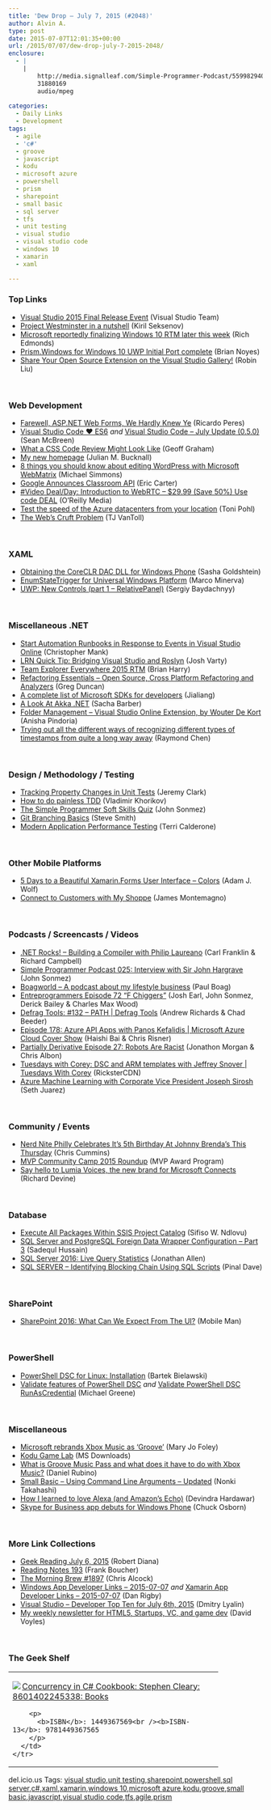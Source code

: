 ```yaml
---
title: 'Dew Drop – July 7, 2015 (#2048)'
author: Alvin A.
type: post
date: 2015-07-07T12:01:35+00:00
url: /2015/07/07/dew-drop-july-7-2015-2048/
enclosure:
  - |
    |
        http://media.signalleaf.com/Simple-Programmer-Podcast/559982940cd73303007793c8/rss/SimpleProgrammer-025.mp3
        31880169
        audio/mpeg
        
categories:
  - Daily Links
  - Development
tags:
  - agile
  - 'c#'
  - groove
  - javascript
  - kodu
  - microsoft azure
  - powershell
  - prism
  - sharepoint
  - small basic
  - sql server
  - tfs
  - unit testing
  - visual studio
  - visual studio code
  - windows 10
  - xamarin
  - xaml

---
```

### <a name="top"></a>Top Links

  * <a href="https://www.visualstudio.com/en-us/visualstudio-release-event-vs" target="_blank">Visual Studio 2015 Final Release Event</a> (Visual Studio Team)
  * <a href="http://blogs.windows.com/buildingapps/2015/07/06/project-westminster-in-a-nutshell/" target="_blank">Project Westminster in a nutshell</a> (Kiril Seksenov)
  * <a href="http://feedproxy.google.com/~r/wmexperts/~3/9zYIrYMpwjw/story01.htm" target="_blank">Microsoft reportedly finalizing Windows 10 RTM later this week</a> (Rich Edmonds)
  * <a href="http://briannoyes.net/2015/07/06/prism-windows-for-windows-10-uwp-initial-port-complete/" target="_blank">Prism.Windows for Windows 10 UWP Initial Port complete</a> (Brian Noyes)
  * <a href="http://blogs.msdn.com/b/visualstudio/archive/2015/07/06/share-your-open-source-extension-on-the-visual-studio-gallery.aspx" target="_blank">Share Your Open Source Extension on the Visual Studio Gallery!</a> (Robin Liu)

&nbsp;

### <a name="web"></a>Web Development

  * <a href="http://weblogs.asp.net:80/ricardoperes/farewell-asp-net-web-forms-we-hardly-knew-ye" target="_blank">Farewell, ASP.NET Web Forms, We Hardly Knew Ye</a> (Ricardo Peres)
  * <a href="http://blogs.msdn.com/b/vscode/archive/2015/07/06/vs-code-es6.aspx" target="_blank">Visual Studio Code ♥ ES6</a> _and_ <a href="http://blogs.msdn.com/b/vscode/archive/2015/07/06/visual-studio-code-july-update-0-5-0.aspx" target="_blank">Visual Studio Code &#8211; July Update (0.5.0)</a> (Sean McBreen)
  * <a href="https://css-tricks.com/what-a-css-code-review-might-look-like/" target="_blank">What a CSS Code Review Might Look Like</a> (Geoff Graham)
  * <a href="http://blog.boyet.com/blog/blog/my-new-homepage/" target="_blank">My new homepage</a> (Julian M. Bucknall)
  * <a href="http://blog.pluralsight.com/editing-wordpress-with-microsoft-webmatrix" target="_blank">8 things you should know about editing WordPress with Microsoft WebMatrix</a> (Michael Simmons)
  * <a href="http://feedproxy.google.com/~r/ProgrammableWeb/~3/ObRISTrFqY4/06" target="_blank">Google Announces Classroom API</a> (Eric Carter)
  * <a href="http://feedproxy.google.com/~r/oreilly/news/~3/UAKTkdyCXwY/0636920040279.do" target="_blank">#Video Deal/Day: Introduction to WebRTC &#8211; $29.99 (Save 50%) Use code DEAL</a> (O&#8217;Reilly Media)
  * <a href="http://feedproxy.google.com/~r/blogatworkat/~3/uLfoop4w5ss/post.aspx" target="_blank">Test the speed of the Azure datacenters from your location</a> (Toni Pohl)
  * <a href="http://developer.telerik.com/featured/the-webs-cruft-problem/" target="_blank">The Web’s Cruft Problem</a> (TJ VanToll)

&nbsp;

### <a name="silverlight"></a>XAML

  * <a href="http://feedproxy.google.com/~r/sashag/~3/mKcBr02PGCw/" target="_blank">Obtaining the CoreCLR DAC DLL for Windows Phone</a> (Sasha Goldshtein)
  * <a href="https://marcominerva.wordpress.com/2015/07/07/enumstatetrigger-for-universal-windows-platform/" target="_blank">EnumStateTrigger for Universal Windows Platform</a> (Marco Minerva)
  * <a href="http://feedproxy.google.com/~r/CanDevs/~3/4nn0_ZrpuW0/uwp-new-controls-part-1-relativepanel.aspx" target="_blank">UWP: New Controls (part 1 – RelativePanel)</a> (Sergiy Baydachnyy)

&nbsp;

### <a name="dotnet"></a>Miscellaneous .NET

  * <a href="http://azure.microsoft.com/blog/2015/07/06/start-automation-runbooks-in-response-to-events-in-visual-studio-online/" target="_blank">Start Automation Runbooks in Response to Events in Visual Studio Online</a> (Christopher Mank)
  * <a href="https://joshvarty.wordpress.com/2015/07/06/lrn-quick-tip-bridging-visual-studio-and-roslyn/" target="_blank">LRN Quick Tip: Bridging Visual Studio and Roslyn</a> (Josh Varty)
  * <a href="http://blogs.msdn.com/b/bharry/archive/2015/07/06/team-explorer-everywhere-2015-rtm.aspx" target="_blank">Team Explorer Everywhere 2015 RTM</a> (Brian Harry)
  * <a href="https://channel9.msdn.com/coding4fun/blog/Refactoring-Essentials-Open-Source-Cross-Platform-Refactoring-and-Analyzers" target="_blank">Refactoring Essentials &#8211; Open Source, Cross Platform Refactoring and Analyzers</a> (Greg Duncan)
  * <a href="http://feedproxy.google.com/~r/geekswithblogs/~3/eaE-GXeQ4Is/a-complete-list-of-microsoft-sdks-for-developers.aspx" target="_blank">A complete list of Microsoft SDKs for developers</a> (Jialiang)
  * <a href="https://sachabarbs.wordpress.com/2015/07/06/a-look-at-akka-net/" target="_blank">A Look At Akka .NET</a> (Sacha Barber)
  * <a href="http://blogs.msdn.com/b/visualstudioalmrangers/archive/2015/07/02/folder-management-visual-studio-online-extension-by-wouter-de-kort.aspx" target="_blank">Folder Management – Visual Studio Online Extension, by Wouter De Kort</a> (Anisha Pindoria)
  * <a href="http://blogs.msdn.com/b/oldnewthing/archive/2015/07/06/10624290.aspx" target="_blank">Trying out all the different ways of recognizing different types of timestamps from quite a long way away</a> (Raymond Chen)

&nbsp;

### <a name="design"></a>Design / Methodology / Testing

  * <a href="http://jeremybytes.blogspot.com/2015/07/tracking-property-changes-in-unit-tests.html" target="_blank">Tracking Property Changes in Unit Tests</a> (Jeremy Clark)
  * <a href="http://enterprisecraftsmanship.com/2015/07/06/how-to-do-painless-tdd/" target="_blank">How to do painless TDD</a> (Vladimir Khorikov)
  * <a href="http://simpleprogrammer.com/2015/07/06/the-simple-programmer-soft-skills-quiz/" target="_blank">The Simple Programmer Soft Skills Quiz</a> (John Sonmez)
  * <a href="http://blog.falafel.com/git-branching-basics/" target="_blank">Git Branching Basics</a> (Steve Smith)
  * <a href="http://www.stickyminds.com/article/modern-application-performance-testing" target="_blank">Modern Application Performance Testing</a> (Terri Calderone)

&nbsp;

### <a name="mobile"></a>Other Mobile Platforms

  * <a href="https://www.SyntaxIsMyUI.com/5-days-to-a-beautiful-xamarin-forms-user-interface-colors/" target="_blank">5 Days to a Beautiful Xamarin.Forms User Interface – Colors</a> (Adam J. Wolf)
  * <a href="https://blog.xamarin.com/connect-to-customers-with-my-shoppe-template-app/" target="_blank">Connect to Customers with My Shoppe</a> (James Montemagno)

&nbsp;

### <a name="podcasts"></a>Podcasts / Screencasts / Videos

  * <a href="http://www.dotnetrocks.com/default.aspx?ShowNum=1161" target="_blank">.NET Rocks! &#8211; Building a Compiler with Philip Laureano</a> (Carl Franklin & Richard Campbell)
  * <a href="http://media.signalleaf.com/Simple-Programmer-Podcast/559982940cd73303007793c8/rss/SimpleProgrammer-025.mp3" target="_blank">Simple Programmer Podcast 025: Interview with Sir John Hargrave</a> (John Sonmez)
  * <a href="https://boagworld.com/linked-post/a-podcast-about-my-lifestyle-business/" target="_blank">Boagworld &#8211; A podcast about my lifestyle business</a> (Paul Boag)
  * <a href="http://entreprogrammers.com/episode-72-f-chiggers/" target="_blank">Entreprogrammers Episode 72 &#8220;F Chiggers&#8221;</a> (Josh Earl, John Sonmez, Derick Bailey & Charles Max Wood)
  * <a href="https://channel9.msdn.com/Shows/Defrag-Tools/Defrag-Tools-132-PATH" target="_blank">Defrag Tools: #132 &#8211; PATH | Defrag Tools</a> (Andrew Richards & Chad Beeder)
  * <a href="https://channel9.msdn.com/Shows/Cloud+Cover/Episode-178-Azure-API-Apps-with-Panos-Kefalidis" target="_blank">Episode 178: Azure API Apps with Panos Kefalidis | Microsoft Azure Cloud Cover Show</a> (Haishi Bai & Chris Risner)
  * <a href="http://feedproxy.google.com/~r/PartiallyDerivative/~3/1vPUU9CZtRg/episode-27-robots-are-racist" target="_blank">Partially Derivative Episode 27: Robots Are Racist</a> (Jonathon Morgan & Chris Albon)
  * <a href="https://channel9.msdn.com/Shows/Tuesdays-With-Corey/Tuesdays-with-Corey-DSC-and-ARM-templates-with-Jeffrey-Snover" target="_blank">Tuesdays with Corey: DSC and ARM templates with Jeffrey Snover | Tuesdays With Corey</a> (RicksterCDN)
  * <a href="https://channel9.msdn.com/Blogs/Seth-Juarez/Azure-Machine-Learning-with-Corporate-Vice-President-Joseph-Sirosh" target="_blank">Azure Machine Learning with Corporate Vice President Joseph Sirosh</a> (Seth Juarez)

&nbsp;

### <a name="events"></a>Community / Events

  * <a href="http://www.geekadelphia.com/2015/07/06/nerd-nite-philly-celebrates-its-5th-birthday-at-johnny-brendas-this-thursday/" target="_blank">Nerd Nite Philly Celebrates It’s 5th Birthday At Johnny Brenda’s This Thursday</a> (Chris Cummins)
  * <a href="http://blogs.msdn.com/b/mvpawardprogram/archive/2015/07/06/mvp-community-camp-2015-roundup.aspx" target="_blank">MVP Community Camp 2015 Roundup</a> (MVP Award Program)
  * <a href="http://feedproxy.google.com/~r/wmexperts/~3/JHLLDOC-oOA/story01.htm" target="_blank">Say hello to Lumia Voices, the new brand for Microsoft Connects</a> (Richard Devine)

&nbsp;

### <a name="sql"></a>Database

  * <a href="http://www.sqlservercentral.com/blogs/select-sifiso-blogs/2015/07/06/execute-all-packages-within-ssis-project-catalog/" target="_blank">Execute All Packages Within SSIS Project Catalog</a> (Sifiso W. Ndlovu)
  * <a href="http://feedproxy.google.com/~r/MSSQLTips-LatestSqlServerTips/~3/tD2W8Px5RVw/tip.asp" target="_blank">SQL Server and PostgreSQL Foreign Data Wrapper Configuration &#8211; Part 3</a> (Sadequl Hussain)
  * <a href="http://www.infoq.com/news/2015/07/Live-Query-Stats?utm_campaign=infoq_content&utm_source=infoq&utm_medium=feed&utm_term=global" target="_blank">SQL Server 2016: Live Query Statistics</a> (Jonathan Allen)
  * <a href="http://blog.sqlauthority.com/2015/07/07/sql-server-identifying-blocking-chain-using-sql-scripts/" target="_blank">SQL SERVER – Identifying Blocking Chain Using SQL Scripts</a> (Pinal Dave)

&nbsp;

### <a name="sp"></a>SharePoint

  * <a href="http://www.infragistics.com/community/blogs/mobileman/archive/2015/07/06/sharepoint-2016-what-can-we-expect-from-the-ui.aspx" target="_blank">SharePoint 2016: What Can We Expect From The UI?</a> (Mobile Man)

&nbsp;

### <a name="ps"></a>PowerShell

  * <a href="http://www.powershellmagazine.com/2015/07/06/powershell-dsc-for-linux-installation/" target="_blank">PowerShell DSC for Linux: Installation</a> (Bartek Bielawski)
  * <a href="http://blogs.msdn.com/b/powershell/archive/2015/07/06/validate-features-of-powershell-dsc.aspx" target="_blank">Validate features of PowerShell DSC</a> _and_ <a href="http://blogs.msdn.com/b/powershell/archive/2015/07/06/validate-powershell-dsc-runascredential.aspx" target="_blank">Validate PowerShell DSC RunAsCredential</a> (Michael Greene)

&nbsp;

### <a name="misc"></a>Miscellaneous

  * <a href="http://zdnet.com.feedsportal.com/c/35462/f/675660/s/47e2728a/sc/15/l/0L0Szdnet0N0Carticle0Cmicrosoft0Erebrands0Exbox0Emusic0Eas0Egroove0C0Tftag0FRSSbaffb68/story01.htm" target="_blank">Microsoft rebrands Xbox Music as &#8216;Groove&#8217;</a> (Mary Jo Foley)
  * <a href="http://www.microsoft.com/en-us/download/details.aspx?id=10056&ampWT.mc_id=rss_alldownloads_all" target="_blank">Kodu Game Lab</a> (MS Downloads)
  * <a href="http://feedproxy.google.com/~r/wmexperts/~3/Evo9GQl06KY/story01.htm" target="_blank">What is Groove Music Pass and what does it have to do with Xbox Music?</a> (Daniel Rubino)
  * <a href="http://blogs.msdn.com/b/smallbasic/archive/2015/07/06/using-command-line-arguments-updated.aspx" target="_blank">Small Basic &#8211; Using Command Line Arguments &#8211; Updated</a> (Nonki Takahashi)
  * <a href="http://www.engadget.com/2015/07/03/amazon-echo/" target="_blank">How I learned to love Alexa (and Amazon&#8217;s Echo)</a> (Devindra Hardawar)
  * <a href="http://feedproxy.google.com/~r/Conversations-Posts/~3/_anmdhwiLCQ/" target="_blank">Skype for Business app debuts for Windows Phone</a> (Chuck Osborn)

&nbsp;

### <a name="links"></a>More Link Collections

  * <a href="http://feeds.regulargeek.com/~r/RegularGeek/~3/JBDEaoqg9_k/" target="_blank">Geek Reading July 6, 2015</a> (Robert Diana)
  * <a href="http://www.frankysnotes.com/2015/07/reading-notes-193.html" target="_blank">Reading Notes 193</a> (Frank Boucher)
  * <a href="http://feedproxy.google.com/~r/ReflectivePerspective/~3/7XjMK0Lh3xs/" target="_blank">The Morning Brew #1897</a> (Chris Alcock)
  * <a href="http://windowsappdev.com/2015/07/windows-app-developer-links-2015-07-07/" target="_blank">Windows App Developer Links &#8211; 2015-07-07</a> _and_ <a href="http://allaboutxamarin.com/2015/07/xamarin-app-developer-links-2015-07-07/" target="_blank">Xamarin App Developer Links &#8211; 2015-07-07</a> (Dan Rigby)
  * <a href="http://www.lyalin.com/2015/07/06/visual-studio-developer-top-ten-for-july-6th-2015/" target="_blank">Visual Studio – Developer Top Ten for July 6th, 2015</a> (Dmitry Lyalin)
  * <a href="http://www.davevoyles.com/my-weekly-newsletter-for-html5-startups-vc-and-game-dev-2/" target="_blank">My weekly newsletter for HTML5, Startups, VC, and game dev</a> (David Voyles)

&nbsp;

### <a name="shelf"></a>The Geek Shelf

<div id="scid:7dc1bd33-94bd-46fd-a20b-0131235bcd47:73dc5576-09b8-4e35-9889-ee7d94b6fa0c" class="wlWriterEditableSmartContent" style="float: none; padding-bottom: 0px; padding-top: 0px; padding-left: 0px; margin: 0px; display: inline; padding-right: 0px">
  <table cellspacing="0" cellpadding="2" width="400" border="0" unselectable="on">
    <tr>
      <td valign="top" width="400">
        <p>
          <a title="Concurrency in C# Cookbook: Stephen Cleary: 8601402245338: Books" href="http://www.amazon.com/exec/obidos/ASIN/1449367569/amavin-20"><img data-recalc-dims="1" decoding="async" src="https://i0.wp.com/images.amazon.com/images/P/1449367569.01.MZZZZZZZ.jpg?w=660" border="0" align="left" style="float:left" />Concurrency in C# Cookbook: Stephen Cleary: 8601402245338: Books</a>
        </p>
        
        <p>
          <b>ISBN</b>: 1449367569<br /><b>ISBN-13</b>: 9781449367565
        </p>
      </td>
    </tr>
  </table>
</div>

<div id="scid:0767317B-992E-4b12-91E0-4F059A8CECA8:8a1f48a2-babb-41b4-8e11-94ae977eacca" class="wlWriterEditableSmartContent" style="float: none; padding-bottom: 0px; padding-top: 0px; padding-left: 0px; margin: 0px; display: inline; padding-right: 0px">
  del.icio.us Tags: <a href="http://del.icio.us/popular/visual+studio" rel="tag">visual studio</a>,<a href="http://del.icio.us/popular/unit+testing" rel="tag">unit testing</a>,<a href="http://del.icio.us/popular/sharepoint" rel="tag">sharepoint</a>,<a href="http://del.icio.us/popular/powershell" rel="tag">powershell</a>,<a href="http://del.icio.us/popular/sql+server" rel="tag">sql server</a>,<a href="http://del.icio.us/popular/c%23" rel="tag">c#</a>,<a href="http://del.icio.us/popular/xaml" rel="tag">xaml</a>,<a href="http://del.icio.us/popular/xamarin" rel="tag">xamarin</a>,<a href="http://del.icio.us/popular/windows+10" rel="tag">windows 10</a>,<a href="http://del.icio.us/popular/microsoft+azure" rel="tag">microsoft azure</a>,<a href="http://del.icio.us/popular/kodu" rel="tag">kodu</a>,<a href="http://del.icio.us/popular/groove" rel="tag">groove</a>,<a href="http://del.icio.us/popular/small+basic" rel="tag">small basic</a>,<a href="http://del.icio.us/popular/javascript" rel="tag">javascript</a>,<a href="http://del.icio.us/popular/visual+studio+code" rel="tag">visual studio code</a>,<a href="http://del.icio.us/popular/tfs" rel="tag">tfs</a>,<a href="http://del.icio.us/popular/agile" rel="tag">agile</a>,<a href="http://del.icio.us/popular/prism" rel="tag">prism</a>
</div>